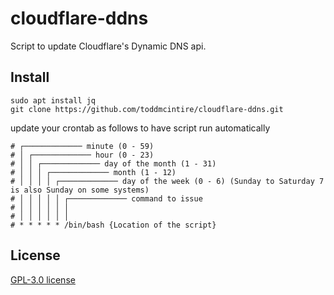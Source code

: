 # cloudflare-ddns
Script to update Cloudflare's Dynamic DNS api.

## Install
```
sudo apt install jq
git clone https://github.com/toddmcintire/cloudflare-ddns.git
```

update your crontab as follows to have script run automatically
```
# ┌───────────── minute (0 - 59)
# │ ┌───────────── hour (0 - 23)
# │ │ ┌───────────── day of the month (1 - 31)
# │ │ │ ┌───────────── month (1 - 12)
# │ │ │ │ ┌───────────── day of the week (0 - 6) (Sunday to Saturday 7 is also Sunday on some systems)
# │ │ │ │ │ ┌───────────── command to issue                               
# │ │ │ │ │ │
# │ │ │ │ │ │
# * * * * * /bin/bash {Location of the script}
```

## License
[GPL-3.0 license](https://github.com/toddmcintire/cloudflare-ddns.git)
